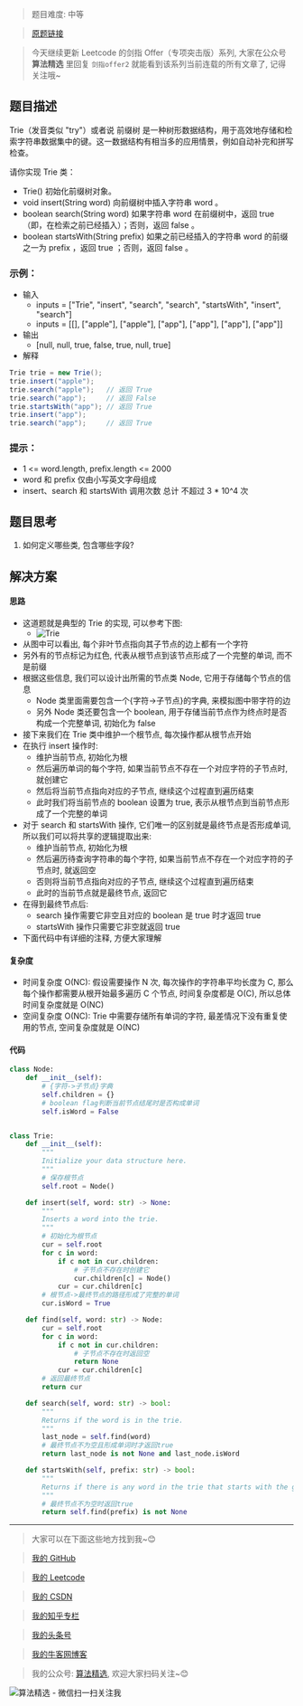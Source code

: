 > 题目难度: 中等

> [原题链接](https://leetcode.cn/problems/QC3q1f/)

> 今天继续更新 Leetcode 的剑指 Offer（专项突击版）系列, 大家在公众号 **算法精选** 里回复 `剑指offer2` 就能看到该系列当前连载的所有文章了, 记得关注哦~

## 题目描述

Trie（发音类似 "try"）或者说 前缀树 是一种树形数据结构，用于高效地存储和检索字符串数据集中的键。这一数据结构有相当多的应用情景，例如自动补完和拼写检查。

请你实现 Trie 类：

- Trie() 初始化前缀树对象。
- void insert(String word) 向前缀树中插入字符串 word 。
- boolean search(String word) 如果字符串 word 在前缀树中，返回 true（即，在检索之前已经插入）；否则，返回 false 。
- boolean startsWith(String prefix) 如果之前已经插入的字符串 word 的前缀之一为 prefix ，返回 true ；否则，返回 false 。

### 示例：

- 输入
  - inputs = ["Trie", "insert", "search", "search", "startsWith", "insert", "search"]
  - inputs = [[], ["apple"], ["apple"], ["app"], ["app"], ["app"], ["app"]]
- 输出
  - [null, null, true, false, true, null, true]
- 解释

```java
Trie trie = new Trie();
trie.insert("apple");
trie.search("apple");   // 返回 True
trie.search("app");     // 返回 False
trie.startsWith("app"); // 返回 True
trie.insert("app");
trie.search("app");     // 返回 True
```

### 提示：

- 1 <= word.length, prefix.length <= 2000
- word 和 prefix 仅由小写英文字母组成
- insert、search 和 startsWith 调用次数 总计 不超过 3 \* 10^4 次

## 题目思考

1. 如何定义哪些类, 包含哪些字段?

## 解决方案

#### 思路

- 这道题就是典型的 Trie 的实现, 可以参考下图:
  - ![Trie](https://bkimg.cdn.bcebos.com/pic/8cb1cb1349540923dd5444ffe40ec609b3de9d82e3ae?x-bce-process=image/watermark,image_d2F0ZXIvYmFpa2U4MA==,g_7,xp_5,yp_5/format,f_auto)
- 从图中可以看出, 每个非叶节点指向其子节点的边上都有一个字符
- 另外有的节点标记为红色, 代表从根节点到该节点形成了一个完整的单词, 而不是前缀
- 根据这些信息, 我们可以设计出所需的节点类 Node, 它用于存储每个节点的信息
  - Node 类里面需要包含一个{字符->子节点}的字典, 来模拟图中带字符的边
  - 另外 Node 类还要包含一个 boolean, 用于存储当前节点作为终点时是否构成一个完整单词, 初始化为 false
- 接下来我们在 Trie 类中维护一个根节点, 每次操作都从根节点开始
- 在执行 insert 操作时:
  - 维护当前节点, 初始化为根
  - 然后遍历单词的每个字符, 如果当前节点不存在一个对应字符的子节点时, 就创建它
  - 然后将当前节点指向对应的子节点, 继续这个过程直到遍历结束
  - 此时我们将当前节点的 boolean 设置为 true, 表示从根节点到当前节点形成了一个完整的单词
- 对于 search 和 startsWith 操作, 它们唯一的区别就是最终节点是否形成单词, 所以我们可以将共享的逻辑提取出来:
  - 维护当前节点, 初始化为根
  - 然后遍历待查询字符串的每个字符, 如果当前节点不存在一个对应字符的子节点时, 就返回空
  - 否则将当前节点指向对应的子节点, 继续这个过程直到遍历结束
  - 此时的当前节点就是最终节点, 返回它
- 在得到最终节点后:
  - search 操作需要它非空且对应的 boolean 是 true 时才返回 true
  - startsWith 操作只需要它非空就返回 true
- 下面代码中有详细的注释, 方便大家理解

#### 复杂度

- 时间复杂度 O(NC): 假设需要操作 N 次, 每次操作的字符串平均长度为 C, 那么每个操作都需要从根开始最多遍历 C 个节点, 时间复杂度都是 O(C), 所以总体时间复杂度就是 O(NC)
- 空间复杂度 O(NC): Trie 中需要存储所有单词的字符, 最差情况下没有重复使用的节点, 空间复杂度就是 O(NC)

#### 代码

```python
class Node:
    def __init__(self):
        # {字符->子节点}字典
        self.children = {}
        # boolean flag判断当前节点结尾时是否构成单词
        self.isWord = False


class Trie:
    def __init__(self):
        """
        Initialize your data structure here.
        """
        # 保存根节点
        self.root = Node()

    def insert(self, word: str) -> None:
        """
        Inserts a word into the trie.
        """
        # 初始化为根节点
        cur = self.root
        for c in word:
            if c not in cur.children:
                # 子节点不存在时创建它
                cur.children[c] = Node()
            cur = cur.children[c]
        # 根节点->最终节点的路径形成了完整的单词
        cur.isWord = True

    def find(self, word: str) -> Node:
        cur = self.root
        for c in word:
            if c not in cur.children:
                # 子节点不存在时返回空
                return None
            cur = cur.children[c]
        # 返回最终节点
        return cur

    def search(self, word: str) -> bool:
        """
        Returns if the word is in the trie.
        """
        last_node = self.find(word)
        # 最终节点不为空且形成单词时才返回true
        return last_node is not None and last_node.isWord

    def startsWith(self, prefix: str) -> bool:
        """
        Returns if there is any word in the trie that starts with the given prefix.
        """
        # 最终节点不为空时返回true
        return self.find(prefix) is not None
```

---

> 大家可以在下面这些地方找到我~😊

> [我的 GitHub](https://github.com/zjulyx)

> [我的 Leetcode](https://leetcode-cn.com/u/suibianfahui/)

> [我的 CSDN](https://me.csdn.net/zjulyx1993)

> [我的知乎专栏](https://zhuanlan.zhihu.com/c_1242508721932464128)

> [我的头条号](https://www.toutiao.com/c/user/1090304683804520/#mid=1671643017345028)

> [我的牛客网博客](https://blog.nowcoder.net/zjulyx)

> 我的公众号: [算法精选](https://mp.weixin.qq.com/s?__biz=MzA5MDk1MjI5MA==&mid=2247484158&idx=1&sn=90176bac32cf7af40e4074c721fd8a95&chksm=900285f3a7750ce5a068c9c9773781461819633f2fd60533732637ec9520c908371ebc218d49&scene=178&cur_album_id=1386231241346859009#rd), 欢迎大家扫码关注~😊

![算法精选 - 微信扫一扫关注我](https://pic1.zhimg.com/80/v2-7c988a7b35886df51596ef23616764ac_1440w.jpg)
